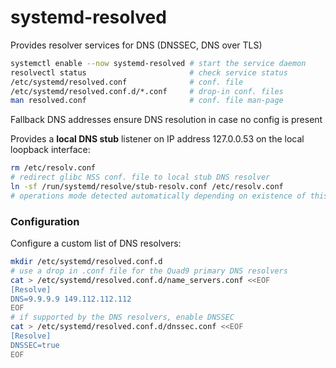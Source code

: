 # systemd-resolved

Provides resolver services for DNS (DNSSEC, DNS over TLS)

```bash
systemctl enable --now systemd-resolved # start the service daemon
resolvectl status                       # check service status
/etc/systemd/resolved.conf              # conf. file
/etc/systemd/resolved.conf.d/*.conf     # drop-in conf. files
man resolved.conf                       # conf. file man-page
```

Fallback DNS addresses ensure DNS resolution in case no config is present

Provides a **local DNS stub** listener on IP address 127.0.0.53 on the local loopback interface:

```bash
rm /etc/resolv.conf
# redirect glibc NSS conf. file to local stub DNS resolver 
ln -sf /run/systemd/resolve/stub-resolv.conf /etc/resolv.conf
# operations mode detected automatically depending on existence of this link
```

### Configuration

Configure a custom list of DNS resolvers:

```bash
mkdir /etc/systemd/resolved.conf.d
# use a drop in .conf file for the Quad9 primary DNS resolvers 
cat > /etc/systemd/resolved.conf.d/name_servers.conf <<EOF
[Resolve]
DNS=9.9.9.9 149.112.112.112
EOF
# if supported by the DNS resolvers, enable DNSSEC
cat > /etc/systemd/resolved.conf.d/dnssec.conf <<EOF
[Resolve]
DNSSEC=true
EOF

```
